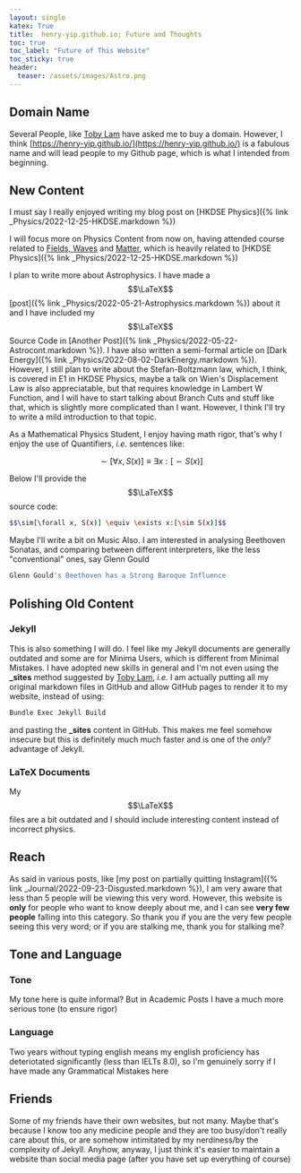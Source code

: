 ```yaml
---
layout: single
katex: True
title:  henry-yip.github.io; Future and Thoughts
toc: true
toc_label: "Future of This Website"
toc_sticky: true
header:
  teaser: /assets/images/Astro.png
---
```


## Domain Name
Several People, like [Toby Lam](https://tobylam.xyz/) have asked me to buy a domain. However, I think [https://henry-yip.github.io/](https://henry-yip.github.io/) is a fabulous name and will lead people to my Github page, which is what I intended from beginning. 

## New Content
I must say I really enjoyed writing my blog post on [HKDSE Physics]({% link _Physics/2022-12-25-HKDSE.markdown %})

I will focus more on Physics Content from now on, having attended course related to [Fields, Waves](http://www.drps.ed.ac.uk/22-23/dpt/cxphys08053.htm) and [Matter](http://www.drps.ed.ac.uk/20-21/dpt/cxphys08054.htm), which is heavily related to [HKDSE Physics]({% link _Physics/2022-12-25-HKDSE.markdown %})

I plan to write more about Astrophysics. I have made a $$\LaTeX$$ [post]({% link _Physics/2022-05-21-Astrophysics.markdown %}) about it and I have included my $$\LaTeX$$ Source Code in [Another Post]({% link _Physics/2022-05-22-Astrocont.markdown %}). I have also written a semi-formal article on [Dark Energy]({% link _Physics/2022-08-02-DarkEnergy.markdown %}). However, I still plan to write about the Stefan-Boltzmann law, which, I think, is covered in E1 in HKDSE Physics, maybe a talk on Wien's Displacement Law is also appreciatable, but that requires knowledge in Lambert W Function, and I will have to start talking about Branch Cuts and stuff like that, which is slightly more complicated than I want. However, I think I'll try to write a mild introduction to that topic. 

As a Mathematical Physics Student, I enjoy having math rigor, that's why I enjoy the use of Quantifiers, *i.e.* sentences like:

$$\sim[\forall x, S(x)] \equiv \exists x:[\sim S(x)]$$

Below I'll provide the $$\LaTeX$$ source code:

```bash
$$\sim[\forall x, S(x)] \equiv \exists x:[\sim S(x)]$$
```

Maybe I'll write a bit on Music Also. I am interested in analysing Beethoven Sonatas, and comparing between different interpreters, like the less "conventional" ones, say Glenn Gould 

```bash
Glenn Gould's Beethoven has a Strong Baroque Influence
```

## Polishing Old Content

### Jekyll
This is also something I will do. I feel like my Jekyll documents are generally outdated and some are for Minima Users, which is different from Minimal Mistakes. I have adopted new skills in general and I'm not even using the **_sites** method suggested by [Toby Lam](https://tobylam.xyz/), *i.e.* I am actually putting all my original markdown files in GitHub and allow GitHub pages to render it to my website, instead of using:

```bash
Bundle Exec Jekyll Build
```

and pasting the **_sites** content in GitHub. This makes me feel somehow insecure but this is definitely much much faster and is one of the *only?* advantage of Jekyll. 

### LaTeX Documents
My $$\LaTeX$$ files are a bit outdated and I should include interesting content instead of incorrect physics. 


## Reach
As said in various posts, like [my post on partially quitting Instagram]({% link _Journal/2022-09-23-Disgusted.markdown %}), I am very aware that less than 5 people will be viewing this very word. However, this website is **only** for people who want to know deeply about me, and I can see **very few people** falling into this category. So thank you if you are the very few people seeing this very word; or if you are stalking me, thank you for stalking me? 

## Tone and Language
### Tone
My tone here is quite informal? But in Academic Posts I have a much more serious tone (to ensure rigor)

### Language
Two years without typing english means my english proficiency has deteriotated significantly (less than IELTs 8.0), so I'm genuinely sorry if I have made any Grammatical Mistakes here

## Friends
Some of my friends have their own websites, but not many. Maybe that's because I know too any medicine people and they are too busy/don't really care about this, or are somehow intimitated by my nerdiness/by the complexity of Jekyll. Anyhow, anyway, I just think it's easier to maintain a website than social media page (after you have set up everything of course)






